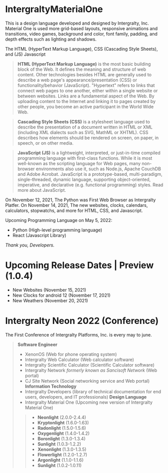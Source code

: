 # IntergraltyMaterialOne
This is a design language developed and designed by Intergralty, Inc. Material One is used more grid-based layouts, responsive animations and transitions, video games, background and color, font family, padding, and depth effects such as lighting and shadows.

The HTML (HyperText Markup Language), CSS (Cascading Style Sheets), and (JS) Javascript
> **HTML (HyperText Markup Language)** is the most basic building block of the Web. It defines the meaning and structure of web content. Other technologies besides HTML are generally used to describe a web page's appearance/presentation (CSS) or functionality/behavior (JavaScript).
> "Hypertext" refers to links that connect web pages to one another, either within a single website or between websites. Links are a fundamental aspect of the Web. By uploading content to the Internet and linking it to pages created by other people, you become an active participant in the World Wide Web.

> **Cascading Style Sheets (CSS)** is a stylesheet language used to describe the presentation of a document written in HTML or XML (including XML dialects such as SVG, MathML or XHTML). CSS describes how elements should be rendered on screen, on paper, in speech, or on other media.

> **JavaScript (JS)** is a lightweight, interpreted, or just-in-time compiled programming language with first-class functions. While it is most well-known as the scripting language for Web pages, many non-browser environments also use it, such as Node.js, Apache CouchDB and Adobe Acrobat. JavaScript is a prototype-based, multi-paradigm, single-threaded, dynamic language, supporting object-oriented, imperative, and declarative (e.g. functional programming) styles. Read more about JavaScript.

On November 12, 2021, The Python was First Web Browser as Intergralty Platfer. On November 14, 2021, The new websites, clocks, calendars, calculators, stopwatchs, and more for HTML, CSS, and Javascript.

Upcoming Programming Language on May 5, 2022:
- Python (High-level programming language)
- React (Javascript Library)

*Thank you, Developers.*

# Upcoming Release Dates | Preview (1.0.4)
- New Websites (November 15, 2021)
- New Clocks for android 12 (November 17, 2021)
- New Weathers (November 20, 2021)

# Intergralty Neon 2022 (Conference)
The First Conference of Intergralty Platforms, Inc. is every may to june.
> **Software Engineer**
> - XenonOS (Web for phone operating system)
> - Intergralty Web Calculator (Web calculator software)
> - Intergralty Scientific Calculator (Scientific Calculator software)
> - Intergralty Network *formerly known as Sancisoft Network* (Web portal)
> - CJ Site Network (Social networking service and Web portal)
> **Information Technology**
> - Intergralty Developers (library of technical documentation for end users, developers, and IT professionals)
> **Design Language**
> - Intergralty Material One (Upcoming new version of Intergralty Material One)
> > - **Neonlight** (2.0.0-2.4.4)
> > - **Kryptonlight** (1.6.0-1.63)
> > - **Radonlight** (1.5.0-1.5.6)
> > - **Oxygenlight** (1.4.0-1.4.2)
> > - **Boronlight** (1.3.0-1.3.4)
> > - **Sunlight** (1.0.3-1.2.2)
> > - **Xenonlight** (1.3.0-1.3.5)
> > - **Flowerlight** (1.2.0-1.2.7)
> > - **Argonlight** (1.1.0-1.1.6)
> > - **Sunlight** (1.0.2-1.0.11)
> > 
